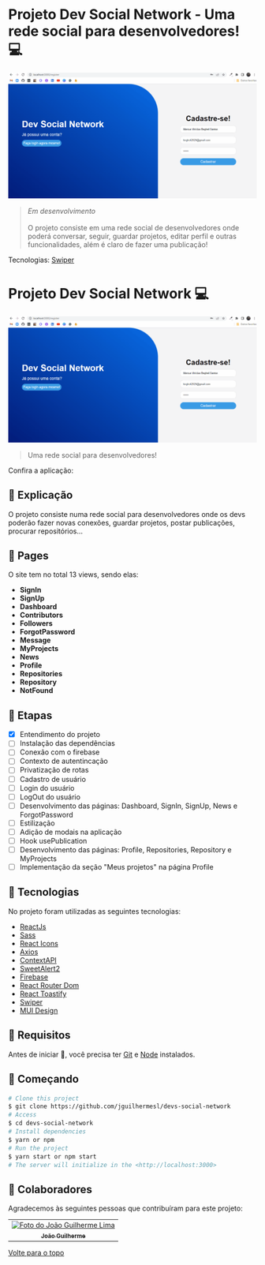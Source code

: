 # Projeto Dev Social Network - Uma rede social para desenvolvedores! 💻

<img src="./src/assets/previewsocialdev.gif"/>

>*Em desenvolvimento* <br/><br/>
 O projeto consiste em uma rede social de desenvolvedores onde poderá conversar, seguir, guardar projetos, editar perfil e outras funcionalidades, além é claro de fazer uma publicação!
 
 Tecnologias:
[Swiper](https://swiperjs.com/react)


# Projeto Dev Social Network 💻

<img src="./src/assets/previewsocialdev.gif"/>


>  Uma rede social para desenvolvedores!

Confira a aplicação:  <br>

## :page_facing_up: Explicação

O projeto consiste numa rede social para desenvolvedores onde os devs poderão fazer novas conexões, guardar projetos, postar publicações, procurar repositórios...
 
## 📁 Pages

O site tem no total 13 views, sendo elas:

- **SignIn**
- **SignUp**
- **Dashboard** 
- **Contributors** 
- **Followers** 
- **ForgotPassword** 
- **Message** 
- **MyProjects** 
- **News** 
- **Profile** 
- **Repositories** 
- **Repository** 
- **NotFound** 
## :dart: Etapas ##

- [x] Entendimento do projeto 
- [ ] Instalação das dependências
- [ ] Conexão com o firebase
- [ ] Contexto de autentincação 
- [ ] Privatização de rotas
- [ ] Cadastro de usuário
- [ ] Login do usuário
- [ ] LogOut do usuário
- [ ] Desenvolvimento das páginas: Dashboard, SignIn, SignUp, News e ForgotPassword 
- [ ] Estilização 
- [ ] Adição de modais na aplicação
- [ ] Hook usePublication
- [ ] Desenvolvimento das páginas: Profile, Repositories, Repository e MyProjects 
- [ ] Implementação da seção "Meus projetos" na página Profile

## :rocket: Tecnologias ##

No projeto foram utilizadas as seguintes tecnologias:

- [ReactJs](https://pt-br.reactjs.org/)
- [Sass](https://sass-lang.com/)
- [React Icons](https://react-icons.github.io/react-icons/)
- [Axios](https://www.npmjs.com/package/axios)
- [ContextAPI](https://pt-br.reactjs.org/docs/context.html)
- [SweetAlert2](https://sweetalert2.github.io/)
- [Firebase](https://firebase.google.com/?hl=pt)
- [React Router Dom](https://reactrouter.com/web/guides/quick-start)
- [React Toastify](https://fkhadra.github.io/react-toastify/)
- [Swiper](https://swiperjs.com/)
- [MUI Design](https://mui.com/pt/)

## :closed_book: Requisitos ##

Antes de iniciar :checkered_flag:, você precisa ter [Git](https://git-scm.com) e [Node](https://nodejs.org/en/) instalados.

## :checkered_flag: Começando ##

```bash
# Clone this project
$ git clone https://github.com/jguilhermesl/devs-social-network
# Access
$ cd devs-social-network
# Install dependencies
$ yarn or npm 
# Run the project
$ yarn start or npm start 
# The server will initialize in the <http://localhost:3000>
```
## 🤝 Colaboradores

Agradecemos às seguintes pessoas que contribuíram para este projeto:

<table>
  <tr>
    <td align="center">
      <a href="#">
        <img src="https://media-exp1.licdn.com/dms/image/C4D03AQEEieIa-_h22g/profile-displayphoto-shrink_800_800/0/1651164045663?e=1658966400&v=beta&t=20osuQdvJ8V16r834e0NxcSHYMEE_1t-okD5LF-wATw" width="160px;" alt="Foto do João Guilherme Lima"/><br>
          <sub>
            <b>João Guilherme</b>
          </sub>
        </a>
      </td>
  </tr>
</table>

<a href="#top">Volte para o topo</a>
